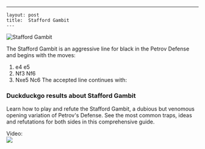 ---
    layout: post
    title:  Stafford Gambit
    ---


![Stafford Gambit](https://www.thechesswebsite.com/wp-content/uploads/2020/02/Stafford-Gambit.png)

The Stafford Gambit is an aggressive line for black in the Petrov Defense and begins with the moves:
1. e4 e5
2. Nf3 Nf6
3. Nxe5 Nc6
The accepted line continues with:


### Duckduckgo results about Stafford Gambit

Learn how to play and refute the Stafford Gambit, a dubious but venomous opening variation of Petrov's Defense. See the most common traps, ideas and refutations for both sides in this comprehensive guide.

Video:  
[![](https://tse3.mm.bing.net/th?id=OVP.Cl6vjEZJpSbo58M58NWGswHgFo&pid=Api)](https://www.youtube.com/watch?v=hcusU75Y6EA)

